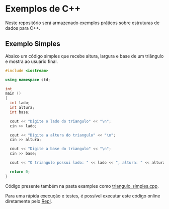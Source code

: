 # Exemplos de C++

Neste repositório será armazenado exemplos práticos sobre estruturas de dados para C++.

## Exemplo Simples

Abaixo um código simples que recebe altura, largura e base de um triângulo e mostra ao usuário final.

~~~c++
#include <iostream>

using namespace std;

int
main ()
{
  int lado;
  int altura;
  int base;

  cout << "Digite o lado do triangulo" << "\n";
  cin >> lado;

  cout << "Digite a altura do triangulo" << "\n";
  cin >> altura;

  cout << "Digite a base do triangulo" << "\n";
  cin >> base;

  cout << "O triangulo possui lado: " << lado << ", altura: " << altura << " e base: " << base << "\n";

  return 0;
}
~~~
Código presente também na pasta examples como [triangulo_simples.cpp](https://github.com/casseb/cplusplus.example/blob/master/examples/triangulo_simples.cpp).

Para uma rápida execução e testes, é possível executar este código online diretamente pelo [Repl](https://repl.it/).
